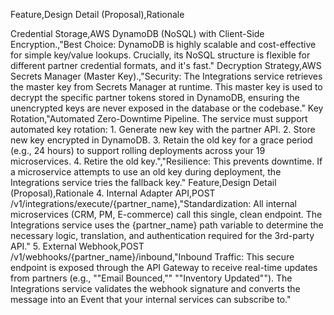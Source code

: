 Feature,Design Detail (Proposal),Rationale

Credential Storage,AWS DynamoDB (NoSQL) with Client-Side Encryption.,"Best Choice: DynamoDB is highly scalable and cost-effective for simple key/value lookups. Crucially, its NoSQL structure is flexible for different partner credential formats, and it's fast."
Decryption Strategy,AWS Secrets Manager (Master Key).,"Security: The Integrations service retrieves the master key from Secrets Manager at runtime. This master key is used to decrypt the specific partner tokens stored in DynamoDB, ensuring the unencrypted keys are never exposed in the database or the codebase."
Key Rotation,"Automated Zero-Downtime Pipeline. The service must support automated key rotation: 1. Generate new key with the partner API. 2. Store new key encrypted in DynamoDB. 3. Retain the old key for a grace period (e.g., 24 hours) to support rolling deployments across your 19 microservices. 4. Retire the old key.","Resilience: This prevents downtime. If a microservice attempts to use an old key during deployment, the Integrations service tries the fallback key."
Feature,Design Detail (Proposal),Rationale 4. Internal Adapter API,POST /v1/integrations/execute/{partner_name},"Standardization: All internal microservices (CRM, PM, E-commerce) call this single, clean endpoint. The Integrations service uses the {partner_name} path variable to determine the necessary logic, translation, and authentication required for the 3rd-party API." 5. External Webhook,POST /v1/webhooks/{partner_name}/inbound,"Inbound Traffic: This secure endpoint is exposed through the API Gateway to receive real-time updates from partners (e.g., ""Email Bounced,"" ""Inventory Updated""). The Integrations service validates the webhook signature and converts the message into an Event that your internal services can subscribe to."
